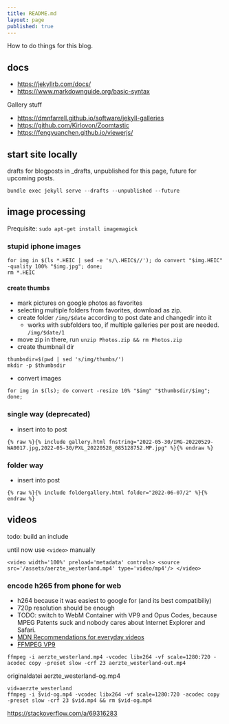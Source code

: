 ```yaml
---
title: README.md
layout: page
published: true
---
```


How to do things for this blog.


## docs

* <https://jekyllrb.com/docs/>
* <https://www.markdownguide.org/basic-syntax>

Gallery stuff
* <https://dmnfarrell.github.io/software/jekyll-galleries>
* <https://github.com/Kirlovon/Zoomtastic>
* <https://fengyuanchen.github.io/viewerjs/>

## start site locally
drafts for blogposts in _drafts, unpublished for this page, future for upcoming posts.

    bundle exec jekyll serve --drafts --unpublished --future

## image processing
Prequisite: `sudo apt-get install imagemagick`

### stupid iphone images
    for img in $(ls *.HEIC | sed -e 's/\.HEIC$//'); do convert "$img.HEIC" -quality 100% "$img.jpg"; done;
    rm *.HEIC


#### create thumbs
* mark pictures on google photos as favorites
* selecting multiple folders from favorites, download as zip.
* create folder `/img/$date` according to post date and changedir into it
  * works with subfolders too, if multiple galleries per post are needed. `/img/$date/1`
* move zip in there, run `unzip Photos.zip && rm Photos.zip`
* create thumbnail dir

<!-- -->
    thumbsdir=$(pwd | sed 's/img/thumbs/')
    mkdir -p $thumbsdir

* convert images

<!-- -->
    for img in $(ls); do convert -resize 10% "$img" "$thumbsdir/$img"; done;

### single way (deprecated)
* insert into to post

<!-- -->
    {% raw %}{% include gallery.html fnstring="2022-05-30/IMG-20220529-WA0017.jpg,2022-05-30/PXL_20220528_085128752.MP.jpg" %}{% endraw %}

### folder way
* insert into post

<!-- -->
    {% raw %}{% include foldergallery.html folder="2022-06-07/2" %}{% endraw %}

## videos
todo: build an include

until now use `<video>` manually


    <video width='100%' preload='metadata' controls> <source src='/assets/aerzte_westerland.mp4' type='video/mp4'/> </video>


### encode h265 from phone for web
* h264 because it was easiest to google for (and its best compatibiliy)
* 720p resolution should be enough
* TODO: switch to WebM Container with VP9 and Opus Codes, because MPEG Patents suck and nobody cares about Internet Explorer and Safari.
* [MDN Recommendations for everyday videos](https://developer.mozilla.org/en-US/docs/Web/Media/Formats/Video_codecs#recommendations_for_everyday_videos)
* [FFMPEG VP9](https://trac.ffmpeg.org/wiki/Encode/VP9)

<!-- -->


    ffmpeg -i aerzte_westerland.mp4 -vcodec libx264 -vf scale=1280:720 -acodec copy -preset slow -crf 23 aerzte_westerland-out.mp4


originaldatei aerzte_westerland-og.mp4

    vid=aerzte_westerland
    ffmpeg -i $vid-og.mp4 -vcodec libx264 -vf scale=1280:720 -acodec copy -preset slow -crf 23 $vid.mp4 && rm $vid-og.mp4



https://stackoverflow.com/a/69316283

